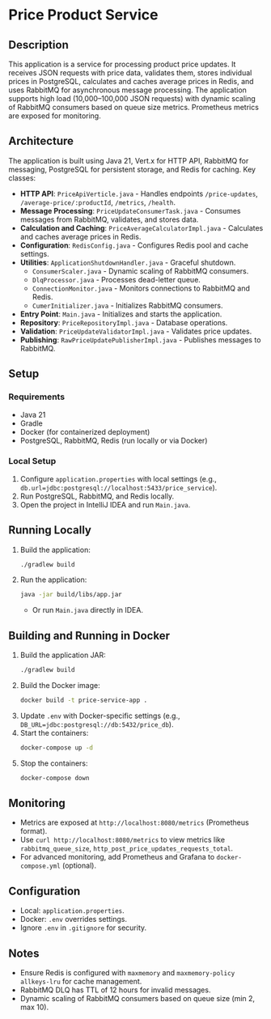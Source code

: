 # Price Product Service

## Description
This application is a service for processing product price updates. It receives JSON requests with price data, validates them, stores individual prices in PostgreSQL, calculates and caches average prices in Redis, and uses RabbitMQ for asynchronous message processing. The application supports high load (10,000–100,000 JSON requests) with dynamic scaling of RabbitMQ consumers based on queue size metrics. Prometheus metrics are exposed for monitoring.

## Architecture
The application is built using Java 21, Vert.x for HTTP API, RabbitMQ for messaging, PostgreSQL for persistent storage, and Redis for caching. Key classes:
- **HTTP API**: `PriceApiVerticle.java` - Handles endpoints `/price-updates`, `/average-price/:productId`, `/metrics`, `/health`.
- **Message Processing**: `PriceUpdateConsumerTask.java` - Consumes messages from RabbitMQ, validates, and stores data.
- **Calculation and Caching**: `PriceAverageCalculatorImpl.java` - Calculates and caches average prices in Redis.
- **Configuration**: `RedisConfig.java` - Configures Redis pool and cache settings.
- **Utilities**: `ApplicationShutdownHandler.java` - Graceful shutdown.
  - `ConsumerScaler.java` - Dynamic scaling of RabbitMQ consumers.
  - `DlqProcessor.java` - Processes dead-letter queue.
  - `ConnectionMonitor.java` - Monitors connections to RabbitMQ and Redis.
  - `CumerInitializer.java` - Initializes RabbitMQ consumers.
- **Entry Point**: `Main.java` - Initializes and starts the application.
- **Repository**: `PriceRepositoryImpl.java` - Database operations.
- **Validation**: `PriceUpdateValidatorImpl.java` - Validates price updates.
- **Publishing**: `RawPriceUpdatePublisherImpl.java` - Publishes messages to RabbitMQ.

## Setup
### Requirements
- Java 21
- Gradle
- Docker (for containerized deployment)
- PostgreSQL, RabbitMQ, Redis (run locally or via Docker)

### Local Setup
1. Configure `application.properties` with local settings (e.g., `db.url=jdbc:postgresql://localhost:5433/price_service`).
2. Run PostgreSQL, RabbitMQ, and Redis locally.
3. Open the project in IntelliJ IDEA and run `Main.java`.

## Running Locally
1. Build the application:
   ```bash
   ./gradlew build
   ```
2. Run the application:
   ```bash
   java -jar build/libs/app.jar
   ```
   - Or run `Main.java` directly in IDEA.

## Building and Running in Docker
1. Build the application JAR:
   ```bash
   ./gradlew build
   ```
2. Build the Docker image:
   ```bash
   docker build -t price-service-app .
   ```
3. Update `.env` with Docker-specific settings (e.g., `DB_URL=jdbc:postgresql://db:5432/price_db`).
4. Start the containers:
   ```bash
   docker-compose up -d
   ```
5. Stop the containers:
   ```bash
   docker-compose down
   ```

## Monitoring
- Metrics are exposed at `http://localhost:8080/metrics` (Prometheus format).
- Use `curl http://localhost:8080/metrics` to view metrics like `rabbitmq_queue_size`, `http_post_price_updates_requests_total`.
- For advanced monitoring, add Prometheus and Grafana to `docker-compose.yml` (optional).

## Configuration
- Local: `application.properties`.
- Docker: `.env` overrides settings.
- Ignore `.env` in `.gitignore` for security.

## Notes
- Ensure Redis is configured with `maxmemory` and `maxmemory-policy allkeys-lru` for cache management.
- RabbitMQ DLQ has TTL of 12 hours for invalid messages.
- Dynamic scaling of RabbitMQ consumers based on queue size (min 2, max 10).